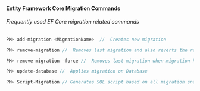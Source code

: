 #### Entity Framework Core Migration Commands
###### Frequently used EF Core migration related commands

```csharp
PM> add-migration <MigrationName>  //  Creates new migration

PM> remove-migration //  Removes last migration and also reverts the related cs files

PM> remove-migration -force //  Removes last migration when migration has update in db

PM> update-database //  Applies migration on Database

PM> Script-Migration // Generates SQL script based on all migration snapshots
```



[//]: # (Tags: EFCore, Migration Commands, Entity Framework Core Migration Commands)
[//]: # (Type: Asp.net Core - EntityFrameworkCore)
[//]: # (Rating: 3)
[//]: # (Languages:C#,powershell)
[//]: # (ReadyState:Publish)
